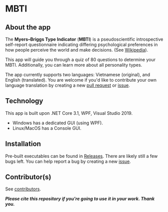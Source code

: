 # MBTI
## About the app
The **Myers–Briggs Type Indicator** (**MBTI**) is a pseudoscientific introspective self-report questionnaire indicating differing psychological preferences in how people perceive the world and make decisions. (See [Wikipedia](https://en.wikipedia.org/wiki/Myers%E2%80%93Briggs_Type_Indicator)).

This app will guide you through a quiz of 80 questions to determine your MBTI. Additionally, you can learn more about all personality types.

The app currently supports two languages: Vietnamese (original), and English (translated). You are welcome if you'd like to contribute your own language translation by creating a new [pull request](https://github.com/manhquynh-github/MBTI/pulls) or [issue](https://github.com/manhquynh-github/MBTI/issues).

## Technology
This app is built upon .NET Core 3.1, WPF, Visual Studio 2019.
- Windows has a dedicated GUI (using WPF).
- Linux/MacOS has a Console GUI.

## Installation
Pre-built executables can be found in [Releases](https://github.com/manhquynh-github/MBTI/releases/). There are likely still a few bugs left. You can help report a bug by creating a new [issue](https://github.com/manhquynh-github/MBTI/issues).

## Contributor(s)
See [contributors](https://github.com/manhquynh-github/MBTI/graphs/contributors).

**_Please cite this repository if you're going to use it in your work. Thank you._**
